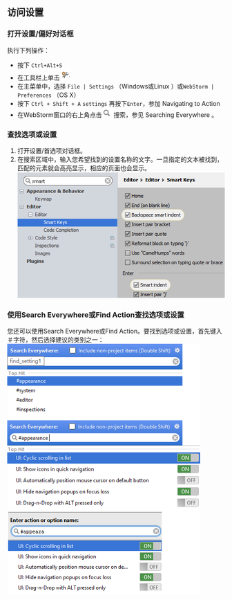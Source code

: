 ## 访问设置

### 打开设置/偏好对话框

执行下列操作：
* 按下 `Ctrl+Alt+S`
* 在工具栏上单击![](image/screenshot_1475570880810.png)
* 在主菜单中，选择 `File | Settings`  （Windows或Linux ）或`WebStorm | Preferences` （OS X）
* 按下 `Ctrl + Shift + A` `settings` 再按下`Enter`，参加 Navigating to Action
* 在WebStorm窗口的右上角点击![](image/screenshot_1475571103621.png)搜索，参见 Searching Everywhere 。

### 查找选项或设置
1. 打开设置/首选项对话框。
2. 在搜索区域中，输入您希望找到的设置名称的文字。一旦指定的文本被找到，匹配的元素就会高亮显示，相应的页面也会显示。
![](image/screenshot_1475571613529.png)

### 使用Search Everywhere或Find Action查找选项或设置
您还可以使用Search Everywhere或Find Action。要找到选项或设置，首先键入＃字符，然后选择建议的类别之一：
![](image/screenshot_1475572127817.png)
